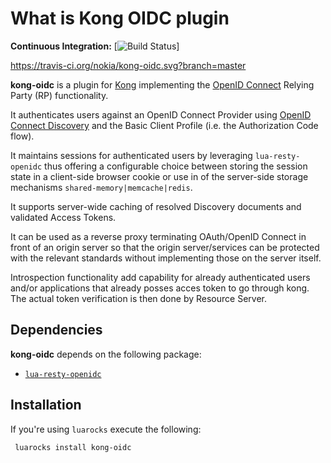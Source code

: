 # What is Kong OIDC plugin 

**Continuous Integration:** [![Build Status](https://travis-ci.org/nokia/kong-oidc.svg?branch=master)] <br/>

https://travis-ci.org/nokia/kong-oidc.svg?branch=master

**kong-oidc** is a plugin for [Kong](https://github.com/Mashape/kong) implementing the
[OpenID Connect](http://openid.net/specs/openid-connect-core-1_0.html) Relying Party (RP) functionality.

It authenticates users against an OpenID Connect Provider using 
[OpenID Connect Discovery](http://openid.net/specs/openid-connect-discovery-1_0.html)
and the Basic Client Profile (i.e. the Authorization Code flow).

It maintains sessions for authenticated users by leveraging `lua-resty-openidc` thus offering
a configurable choice between storing the session state in a client-side browser cookie or use
in of the server-side storage mechanisms `shared-memory|memcache|redis`.

It supports server-wide caching of resolved Discovery documents and validated Access Tokens.

It can be used as a reverse proxy terminating OAuth/OpenID Connect in front of an origin server so that
the origin server/services can be protected with the relevant standards without implementing those on
the server itself.

Introspection functionality add capability for already authenticated users and/or applications that
already posses acces token to go through kong. The actual token verification is then done by Resource Server.

## Dependencies

**kong-oidc** depends on the following package:

- [`lua-resty-openidc`](https://github.com/pingidentity/lua-resty-openidc/)


## Installation

If you're using `luarocks` execute the following:

     luarocks install kong-oidc
